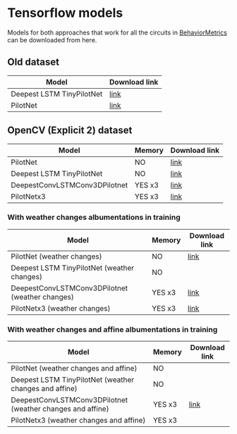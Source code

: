 # Tensorflow models

Models for both approaches that work for all the circuits in [BehaviorMetrics](https://github.com/JdeRobot/BehaviorMetrics) can be downloaded from here.

## Old dataset


| Model      | Download link |
| ----------- | ----------- |
| Deepest LSTM TinyPilotNet      | [link](https://drive.google.com/file/d/1Tzen7fSIs3hh9xir2J-NSu0XaVEmdewc/view?usp=sharing)       |
| PilotNet   | [link](https://drive.google.com/file/d/1CWVEKNqUPLvZ6L0nKzmonzLRa7i-lHUy/view?usp=sharing)        |


## OpenCV (Explicit 2) dataset

| Model                     | Memory | Download link |
|---------------------------| -----------| ----------- |
| PilotNet                  |NO | [link](https://drive.google.com/file/d/15b7W1kP0utLnc1olB1PD3-7Gll7nXgSy/view?usp=sharing)        |
| Deepest LSTM TinyPilotNet | NO | [link](https://drive.google.com/file/d/1M_nW37aPXUzbiG1Y2rw6DA0AOR64wbnD/view?usp=sharing)       |
| DeepestConvLSTMConv3DPilotnet     | YES x3 | [link](https://drive.google.com/file/d/1v8zN6TNOnJKUuyKq9S7fF7pf4pGTfraa/view?usp=sharing)       |
| PilotNetx3          | YES x3| [link](https://drive.google.com/file/d/1MsJEpxOQA7nEVejJBnSAoLr8R3oOkrJm/view?usp=sharing)       |

### With weather changes albumentations in training

| Model                        | Memory | Download link |
|------------------------------| -----------| ----------- |
| PilotNet (weather changes)   |NO | [link](https://drive.google.com/file/d/1OBH6589N2lgepNOneaKdO3Gb9mxplrPB/view?usp=sharing)        |
| Deepest LSTM TinyPilotNet (weather changes)   | NO |       |
| DeepestConvLSTMConv3DPilotnet (weather changes)| YES x3 | [link](https://drive.google.com/file/d/1DEvfjvErIJYdrfRT2asmciGs4Wwnubxa/view?usp=sharing)       |
| PilotNetx3 (weather changes)                  | YES x3| [link](https://drive.google.com/file/d/1_zGqi94OlOwDK3c_0WsXL8KMGyChcsTt/view?usp=sharing)       |

### With weather changes  and affine albumentations in training
| Model                                                      | Memory | Download link |
|------------------------------------------------------------| -----------| ----------- |
| PilotNet (weather changes and affine)                                 |NO |        |
| Deepest LSTM TinyPilotNet (weather changes and affine)                | NO |       |
| DeepestConvLSTMConv3DPilotnet (weather changes and affine) | YES x3 | [link](https://drive.google.com/file/d/1-eq1085wB3LInUMqpCZrFj878x6T7nW_/view?usp=sharing)       |
| PilotNetx3 (weather changes and affine)                               | YES x3|        |